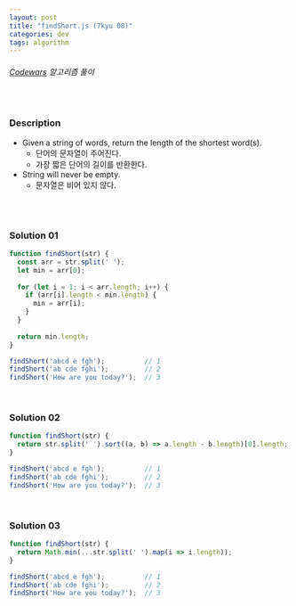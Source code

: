 ```yaml
---
layout: post
title: "findShort.js (7kyu 08)"
categories: dev
tags: algorithm
---
```


###### [Codewars](https://www.codewars.com) 알고리즘 풀이

<br>

### Description

- Given a string of words, return the length of the shortest word(s).
  - 단어의 문자열이 주어진다.
  - 가장 짧은 단어의 길이를 반환한다.
- String will never be empty.
  - 문자열은 비어 있지 않다.

<br>

<br>

### Solution 01

```js
function findShort(str) {
  const arr = str.split(' ');
  let min = arr[0];
  
  for (let i = 1; i < arr.length; i++) {
    if (arr[i].length < min.length) {
      min = arr[i];
    }
  }
  
  return min.length;
}

findShort('abcd e fgh');          // 1
findShort('ab cde fghi');         // 2
findShort('How are you today?');  // 3
```

<br>

### Solution 02

```js
function findShort(str) {
  return str.split(' ').sort((a, b) => a.length - b.length)[0].length;
}

findShort('abcd e fgh');          // 1
findShort('ab cde fghi');         // 2
findShort('How are you today?');  // 3
```

<br>

### Solution 03

```js
function findShort(str) {
  return Math.min(...str.split(' ').map(i => i.length));
}

findShort('abcd e fgh');          // 1
findShort('ab cde fghi');         // 2
findShort('How are you today?');  // 3
```

<br>

<br>